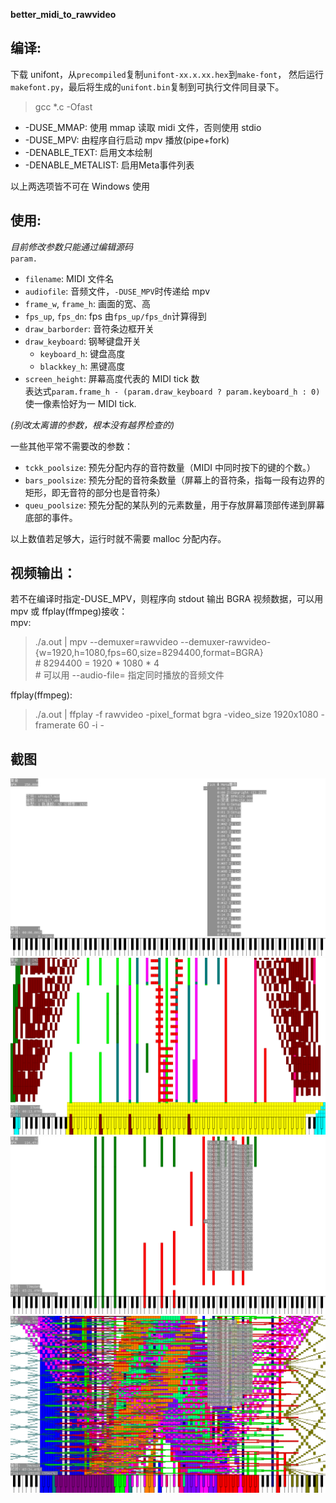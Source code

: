 **better_midi_to_rawvideo**

## 编译:

下载 unifont，从`precompiled`复制`unifont-xx.x.xx.hex`到`make-font`，
然后运行`makefont.py`，最后将生成的`unifont.bin`复制到可执行文件同目录下。

> gcc \*.c -Ofast

- \-DUSE_MMAP: 使用 mmap 读取 midi 文件，否则使用 stdio
- \-DUSE_MPV: 由程序自行启动 mpv 播放(pipe+fork)
- \-DENABLE_TEXT: 启用文本绘制
- \-DENABLE_METALIST: 启用Meta事件列表

以上两选项皆不可在 Windows 使用

## 使用:

_目前修改参数只能通过编辑源码_  
`param.`

- `filename`: MIDI 文件名
- `audiofile`: 音频文件，`-DUSE_MPV`时传递给 mpv
- `frame_w`, `frame_h`: 画面的宽、高
- `fps_up`, `fps_dn`: fps 由`fps_up/fps_dn`计算得到
- `draw_barborder`: 音符条边框开关
- `draw_keyboard`: 钢琴键盘开关
  - `keyboard_h`: 键盘高度
  - `blackkey_h`: 黑键高度
- `screen_height`: 屏幕高度代表的 MIDI tick 数  
  表达式`param.frame_h - (param.draw_keyboard ? param.keyboard_h : 0)`使一像素恰好为一 MIDI tick.

_(别改太离谱的参数，根本没有越界检查的)_

一些其他平常不需要改的参数：

- `tckk_poolsize`: 预先分配内存的音符数量（MIDI 中同时按下的键的个数。）
- `bars_poolsize`: 预先分配的音符条数量（屏幕上的音符条，指每一段有边界的矩形，即无音符的部分也是音符条）
- `queu_poolsize`: 预先分配的某队列的元素数量，用于存放屏幕顶部传递到屏幕底部的事件。

以上数值若足够大，运行时就不需要 malloc 分配内存。

## 视频输出：

若不在编译时指定-DUSE_MPV，则程序向 stdout 输出 BGRA 视频数据，可以用 mpv 或 ffplay(ffmpeg)接收：  
mpv:

> ./a.out | mpv --demuxer=rawvideo --demuxer-rawvideo-{w=1920,h=1080,fps=60,size=8294400,format=BGRA}  
> \# 8294400 = 1920 \* 1080 \* 4  
> \# 可以用 --audio-file= 指定同时播放的音频文件

ffplay(ffmpeg):

> ./a.out | ffplay -f rawvideo -pixel_format bgra -video_size 1920x1080 -framerate 60 -i -

## 截图

![](screenshots/mpv-shot0001.webp)
![](screenshots/mpv-shot0002.webp)
![](screenshots/mpv-shot0003.webp)
![](screenshots/mpv-shot0004.webp)
